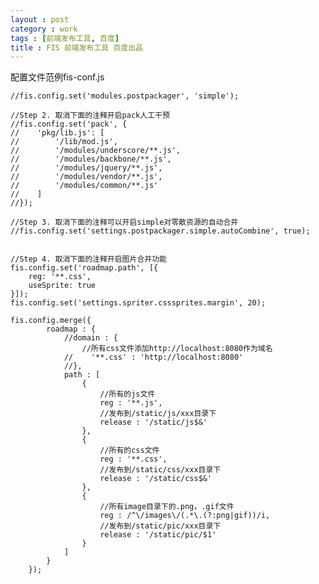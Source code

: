 ```yaml
---
layout : post
category : work
tags : [前端发布工具, 百度]
title : FIS 前端发布工具 百度出品
---
```


配置文件范例fis-conf.js

    //fis.config.set('modules.postpackager', 'simple');
    
    //Step 2. 取消下面的注释开启pack人工干预
    //fis.config.set('pack', {
    //    'pkg/lib.js': [
    //        '/lib/mod.js',
    //        '/modules/underscore/**.js',
    //        '/modules/backbone/**.js',
    //        '/modules/jquery/**.js',
    //        '/modules/vendor/**.js',
    //        '/modules/common/**.js'
    //    ]
    //});
    
    //Step 3. 取消下面的注释可以开启simple对零散资源的自动合并
    //fis.config.set('settings.postpackager.simple.autoCombine', true);
    
    
    //Step 4. 取消下面的注释开启图片合并功能
    fis.config.set('roadmap.path', [{
        reg: '**.css',
        useSprite: true
    }]);
    fis.config.set('settings.spriter.csssprites.margin', 20);
    
    fis.config.merge({
            roadmap : {
                //domain : {
                    //所有css文件添加http://localhost:8080作为域名
                //    '**.css' : 'http://localhost:8080'
                //},
                path : [
                    {
                        //所有的js文件
                        reg : '**.js',
                        //发布到/static/js/xxx目录下
                        release : '/static/js$&'
                    },
                    {
                        //所有的css文件
                        reg : '**.css',
                        //发布到/static/css/xxx目录下
                        release : '/static/css$&'
                    },
                    {
                        //所有image目录下的.png，.gif文件
                        reg : /^\/images\/(.*\.(?:png|gif))/i,
                        //发布到/static/pic/xxx目录下
                        release : '/static/pic/$1'
                    }
                ]
            }
        });
